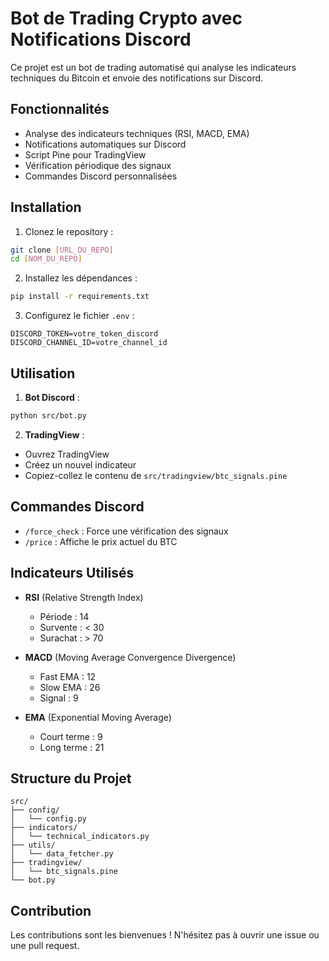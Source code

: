 # Bot de Trading Crypto avec Notifications Discord

Ce projet est un bot de trading automatisé qui analyse les indicateurs techniques du Bitcoin et envoie des notifications sur Discord.

## Fonctionnalités

- Analyse des indicateurs techniques (RSI, MACD, EMA)
- Notifications automatiques sur Discord
- Script Pine pour TradingView
- Vérification périodique des signaux
- Commandes Discord personnalisées

## Installation

1. Clonez le repository :
```bash
git clone [URL_DU_REPO]
cd [NOM_DU_REPO]
```

2. Installez les dépendances :
```bash
pip install -r requirements.txt
```

3. Configurez le fichier `.env` :
```
DISCORD_TOKEN=votre_token_discord
DISCORD_CHANNEL_ID=votre_channel_id
```

## Utilisation

1. **Bot Discord** :
```bash
python src/bot.py
```

2. **TradingView** :
- Ouvrez TradingView
- Créez un nouvel indicateur
- Copiez-collez le contenu de `src/tradingview/btc_signals.pine`

## Commandes Discord

- `/force_check` : Force une vérification des signaux
- `/price` : Affiche le prix actuel du BTC

## Indicateurs Utilisés

- **RSI** (Relative Strength Index)
  - Période : 14
  - Survente : < 30
  - Surachat : > 70

- **MACD** (Moving Average Convergence Divergence)
  - Fast EMA : 12
  - Slow EMA : 26
  - Signal : 9

- **EMA** (Exponential Moving Average)
  - Court terme : 9
  - Long terme : 21

## Structure du Projet

```
src/
├── config/
│   └── config.py
├── indicators/
│   └── technical_indicators.py
├── utils/
│   └── data_fetcher.py
├── tradingview/
│   └── btc_signals.pine
└── bot.py
```

## Contribution

Les contributions sont les bienvenues ! N'hésitez pas à ouvrir une issue ou une pull request.
